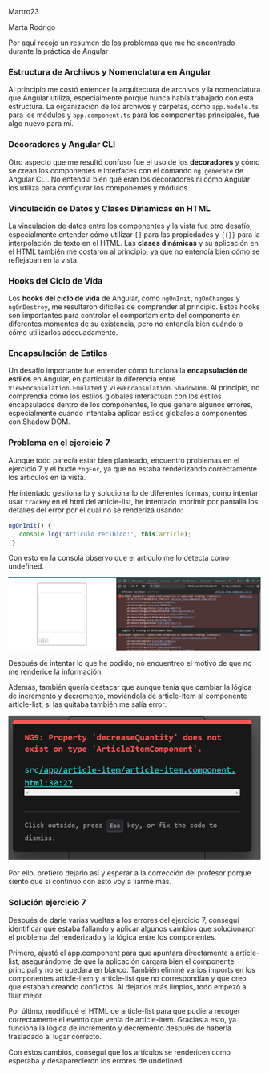 Martro23

Marta Rodrigo

Por aquí recojo un resumen de los problemas que me he encontrado durante la práctica de Angular

### **Estructura de Archivos y Nomenclatura en Angular**
   Al principio me costó entender la arquitectura de archivos y la nomenclatura que Angular utiliza, especialmente porque nunca había trabajado con esta estructura. La organización de los archivos y carpetas, como `app.module.ts` para los módulos y `app.component.ts` para los componentes principales, fue algo nuevo para mí.

### **Decoradores y Angular CLI**
   Otro aspecto que me resultó confuso fue el uso de los **decoradores** y cómo se crean los componentes e interfaces con el comando `ng generate` de Angular CLI. No entendía bien qué eran los decoradores ni cómo Angular los utiliza para configurar los componentes y módulos.

### **Vinculación de Datos y Clases Dinámicas en HTML**
   La vinculación de datos entre los componentes y la vista fue otro desafío, especialmente entender cómo utilizar `[]` para las propiedades y `{{}}` para la interpolación de texto en el HTML. Las **clases dinámicas** y su aplicación en el HTML también me costaron al principio, ya que no entendía bien cómo se reflejaban en la vista.

### **Hooks del Ciclo de Vida**
   Los **hooks del ciclo de vida** de Angular, como `ngOnInit`, `ngOnChanges` y `ngOnDestroy`, me resultaron difíciles de comprender al principio. Estos hooks son importantes para controlar el comportamiento del componente en diferentes momentos de su existencia, pero no entendía bien cuándo o cómo utilizarlos adecuadamente.

### **Encapsulación de Estilos**
   Un desafío importante fue entender cómo funciona la **encapsulación de estilos** en Angular, en particular la diferencia entre `ViewEncapsulation.Emulated` y `ViewEncapsulation.ShadowDom`. Al principio, no comprendía cómo los estilos globales interactúan con los estilos encapsulados dentro de los componentes, lo que generó algunos errores, especialmente cuando intentaba aplicar estilos globales a componentes con Shadow DOM.


### **Problema en el ejercicio 7**  
Aunque todo parecía estar bien planteado, encuentro problemas en el ejercicio 7 y el bucle `*ngFor`, ya que no estaba renderizando correctamente los artículos en la vista. 

He intentado gestionarlo y solucionarlo de diferentes formas, como intentar usar `trackBy` en el html del article-list, he intentado imprimir por pantalla los detalles del error por el cual no se renderiza usando: 

 ```typescript
 ngOnInit() {
    console.log('Artículo recibido:', this.article);
  }
  ```

 Con esto en la consola observo que el artículo me lo detecta como undefined. 
 
 ![Error undefined](image.png)

 Después de intentar lo que he podido, no encuentreo el motivo de que no me renderice la información. 
 
 Además, también quería destacar que aunque tenía que cambiar la lógica de incremento y decremento, moviéndola de article-item al componente article-list, si las quitaba también me salía error: 

![error métodos cantidad](image-1.png)


Por ello, prefiero dejarlo así y esperar a la corrección del profesor porque siento que si continúo con esto voy a liarme más. 

### **Solución ejercicio 7**
Después de darle varias vueltas a los errores del ejercicio 7, conseguí identificar qué estaba fallando y aplicar algunos cambios que solucionaron el problema del renderizado y la lógica entre los componentes.

Primero, ajusté el app.component para que apuntara directamente a article-list, asegurándome de que la aplicación cargara bien el componente principal y no se quedara en blanco. También eliminé varios imports en los componentes article-item y article-list que no correspondían y que creo que estaban creando conflictos. Al dejarlos más limpios, todo empezó a fluir mejor.

Por último, modifiqué el HTML de article-list para que pudiera recoger correctamente el evento que venía de article-item. Gracias a esto, ya funciona la lógica de incremento y decremento después de haberla trasladado al lugar correcto.

Con estos cambios, conseguí que los artículos se rendericen como esperaba y desaparecieron los errores de undefined. 